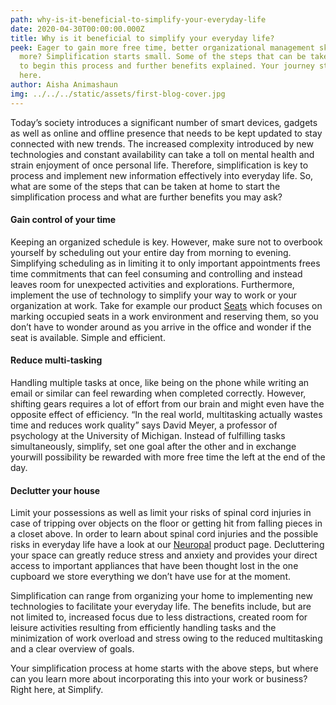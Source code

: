 ```yaml
---
path: why-is-it-beneficial-to-simplify-your-everyday-life
date: 2020-04-30T00:00:00.000Z
title: Why is it beneficial to simplify your everyday life?
peek: Eager to gain more free time, better organizational management skills and
  more? Simplification starts small. Some of the steps that can be taken at home
  to begin this process and further benefits explained. Your journey starts
  here.
author: Aisha Animashaun
img: ../../../static/assets/first-blog-cover.jpg
---
```

Today’s society introduces a significant number of smart devices, gadgets as well as online and offline presence that needs to be kept updated to stay connected with new trends. The increased complexity introduced by new technologies and constant availability can take a toll on mental health and strain enjoyment of once personal life. Therefore, simplification is key to process and implement new information effectively into everyday life. So, what are some of the steps that can be taken at home to start the simplification process and what are further benefits you may ask?

#### Gain control of your time

Keeping an organized schedule is key. However, make sure not to overbook yourself by scheduling out your entire day from morning to evening. Simplifying scheduling as in limiting it to only important appointments frees time commitments that can feel consuming and controlling and instead leaves room for unexpected activities and explorations. Furthermore, implement the use of technology to simplify your way to work or your organization at work. Take for example our product [Seats](/products/seats) which focuses on marking occupied seats in a work environment and reserving them, so you don’t have to wonder around as you arrive in the office and wonder if the seat is available. Simple and efficient.

#### Reduce multi-tasking

Handling multiple tasks at once, like being on the phone while writing an email or similar can feel rewarding when completed correctly. However, shifting gears requires a lot of effort from our brain and might even have the opposite effect of efficiency. “In the real world, multitasking actually wastes time and reduces work quality” says David Meyer, a professor of psychology at the University of Michigan. Instead of fulfilling tasks simultaneously, simplify, set one goal after the other and in exchange yourwill possibility be rewarded with more free time the left at the end of the day.

#### Declutter your house

Limit your possessions as well as limit your risks of spinal cord injuries in case of tripping over objects on the floor or getting hit from falling pieces in a closet above. In order to learn about spinal cord injuries and the possible risks in everyday life have a look at our [Neuropal](/products/neuropal) product page. Decluttering your space can greatly reduce stress and anxiety and provides your direct access to important appliances that have been thought lost in the one cupboard we store everything we don’t have use for at the moment.

Simplification can range from organizing your home to implementing new technologies to facilitate your everyday life. The benefits include, but are not limited to, increased focus due to less distractions, created room for leisure activities resulting from efficiently handling tasks and the minimization of work overload and stress owing to the reduced multitasking and a clear overview of goals.

Your simplification process at home starts with the above steps, but where can you learn more about incorporating this into your work or business? Right here, at Simplify.